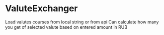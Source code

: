 # ValuteExchanger
Load valutes courses from local string or from api
Can calculate how many you get of selected valute based on entered amount in RUB
